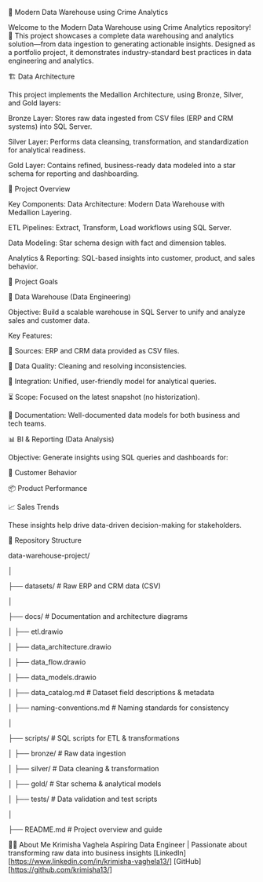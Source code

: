 🚓 Modern Data Warehouse using Crime Analytics

Welcome to the Modern Data Warehouse using Crime Analytics repository! 🚀
This project showcases a complete data warehousing and analytics solution—from data ingestion to generating actionable insights. Designed as a portfolio project, it demonstrates industry-standard best practices in data engineering and analytics.

🏗️ Data Architecture

This project implements the Medallion Architecture, using Bronze, Silver, and Gold layers:

Bronze Layer: Stores raw data ingested from CSV files (ERP and CRM systems) into SQL Server.

Silver Layer: Performs data cleansing, transformation, and standardization for analytical readiness.

Gold Layer: Contains refined, business-ready data modeled into a star schema for reporting and dashboarding.

📖 Project Overview

Key Components:
Data Architecture: Modern Data Warehouse with Medallion Layering.

ETL Pipelines: Extract, Transform, Load workflows using SQL Server.

Data Modeling: Star schema design with fact and dimension tables.

Analytics & Reporting: SQL-based insights into customer, product, and sales behavior.

🚀 Project Goals

🧱 Data Warehouse (Data Engineering)

Objective: Build a scalable warehouse in SQL Server to unify and analyze sales and customer data.

Key Features:

📂 Sources: ERP and CRM data provided as CSV files.

🧹 Data Quality: Cleaning and resolving inconsistencies.

🔗 Integration: Unified, user-friendly model for analytical queries.

⏳ Scope: Focused on the latest snapshot (no historization).

📄 Documentation: Well-documented data models for both business and tech teams.

📊 BI & Reporting (Data Analysis)

Objective: Generate insights using SQL queries and dashboards for:

👥 Customer Behavior

📦 Product Performance

📈 Sales Trends

These insights help drive data-driven decision-making for stakeholders.

📂 Repository Structure

data-warehouse-project/

│

├── datasets/                           # Raw ERP and CRM data (CSV)

│

├── docs/                               # Documentation and architecture diagrams

│   ├── etl.drawio

│   ├── data_architecture.drawio

│   ├── data_flow.drawio

│   ├── data_models.drawio

│   ├── data_catalog.md                 # Dataset field descriptions & metadata

│   ├── naming-conventions.md           # Naming standards for consistency

│

├── scripts/                            # SQL scripts for ETL & transformations

│   ├── bronze/                         # Raw data ingestion

│   ├── silver/                         # Data cleaning & transformation

│   ├── gold/                           # Star schema & analytical models

│
├── tests/                              # Data validation and test scripts

│

├── README.md                           # Project overview and guide

👩‍💻 About Me
Krimisha Vaghela
Aspiring Data Engineer | Passionate about transforming raw data into business insights
[LinkedIn] [https://www.linkedin.com/in/krimisha-vaghela13/]
[GitHub] [https://github.com/krimisha13/]
